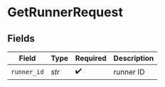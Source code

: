 # GetRunnerRequest


## Fields

| Field              | Type               | Required           | Description        |
| ------------------ | ------------------ | ------------------ | ------------------ |
| `runner_id`        | *str*              | :heavy_check_mark: | runner ID          |